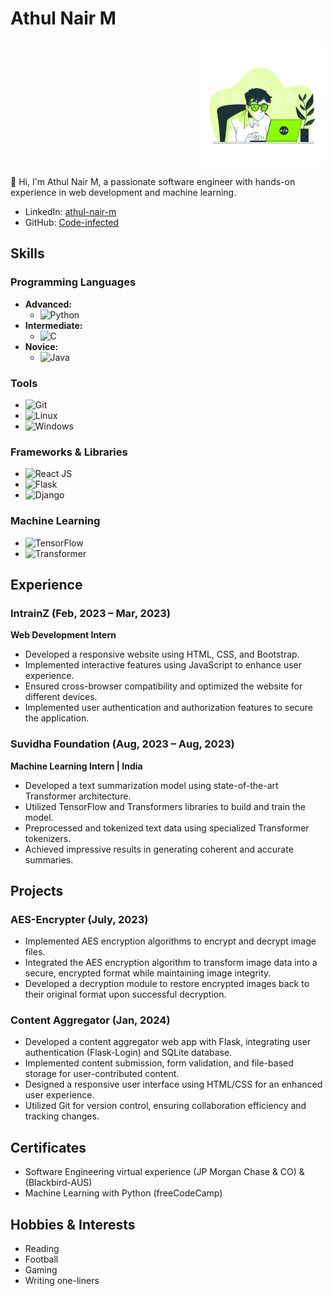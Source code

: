 # Athul Nair M

<div align="right">
  <img src="./profile.png" width="200" height="200" alt="Animated Avatar">
</div>

👋 Hi, I'm Athul Nair M, a passionate software engineer with hands-on experience in web development and machine learning.

- LinkedIn: [athul-nair-m](https://www.linkedin.com/in/athul-nair-m/)
- GitHub: [Code-infected](https://github.com/Code-infected)

## Skills

### Programming Languages
- **Advanced:**
  - ![Python](https://img.shields.io/badge/Python-3776AB?style=flat-square&logo=python&logoColor=white)
- **Intermediate:**
  - ![C](https://img.shields.io/badge/C-A8B9CC?style=flat-square&logo=c&logoColor=white)
- **Novice:**
  - ![Java](https://img.shields.io/badge/Java-007396?style=flat-square&logo=java&logoColor=white)

### Tools
- ![Git](https://img.shields.io/badge/Git-F05032?style=flat-square&logo=git&logoColor=white)
- ![Linux](https://img.shields.io/badge/Linux-FCC624?style=flat-square&logo=linux&logoColor=black)
- ![Windows](https://img.shields.io/badge/Windows-0078D6?style=flat-square&logo=windows&logoColor=white)

### Frameworks & Libraries
- ![React JS](https://img.shields.io/badge/React-61DAFB?style=flat-square&logo=react&logoColor=black)
- ![Flask](https://img.shields.io/badge/Flask-000000?style=flat-square&logo=flask&logoColor=white)
- ![Django](https://img.shields.io/badge/Django-092E20?style=flat-square&logo=django&logoColor=white)

### Machine Learning
- ![TensorFlow](https://img.shields.io/badge/TensorFlow-FF6F00?style=flat-square&logo=tensorflow&logoColor=white)
- ![Transformer](https://img.shields.io/badge/Transformer-AC78A4?style=flat-square&logo=transformer&logoColor=white)

## Experience

### IntrainZ (Feb, 2023 – Mar, 2023)
**Web Development Intern**
- Developed a responsive website using HTML, CSS, and Bootstrap.
- Implemented interactive features using JavaScript to enhance user experience.
- Ensured cross-browser compatibility and optimized the website for different devices.
- Implemented user authentication and authorization features to secure the application.

### Suvidha Foundation (Aug, 2023 – Aug, 2023)
**Machine Learning Intern | India**
- Developed a text summarization model using state-of-the-art Transformer architecture.
- Utilized TensorFlow and Transformers libraries to build and train the model.
- Preprocessed and tokenized text data using specialized Transformer tokenizers.
- Achieved impressive results in generating coherent and accurate summaries.

## Projects

### AES-Encrypter (July, 2023)
- Implemented AES encryption algorithms to encrypt and decrypt image files.
- Integrated the AES encryption algorithm to transform image data into a secure, encrypted format while maintaining image integrity.
- Developed a decryption module to restore encrypted images back to their original format upon successful decryption.

### Content Aggregator (Jan, 2024)
- Developed a content aggregator web app with Flask, integrating user authentication (Flask-Login) and SQLite database.
- Implemented content submission, form validation, and file-based storage for user-contributed content.
- Designed a responsive user interface using HTML/CSS for an enhanced user experience.
- Utilized Git for version control, ensuring collaboration efficiency and tracking changes.

## Certificates
- Software Engineering virtual experience (JP Morgan Chase & CO) & (Blackbird-AUS)
- Machine Learning with Python (freeCodeCamp)

## Hobbies & Interests

- Reading
- Football
- Gaming
- Writing one-liners

